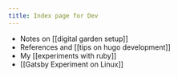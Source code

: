 ```yaml
---
title: Index page for Dev
---
```


- Notes on [[digital garden setup]]
- References and [[tips on hugo development]]
- My [[experiments with ruby]]
- [[Gatsby Experiment on Linux]]